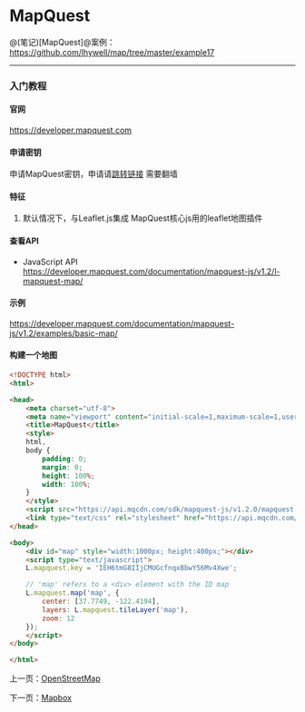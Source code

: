 MapQuest
====================

@(笔记)[MapQuest]@案例：https://github.com/lhywell/map/tree/master/example17

-------------------

### 入门教程

#### 官网
https://developer.mapquest.com

#### 申请密钥
申请MapQuest密钥，申请请[跳转链接](https://developer.mapquest.com/user/me/apps)
需要翻墙

#### 特征
1. 默认情况下，与Leaflet.js集成
MapQuest核心js用的leaflet地图插件

#### 查看API
- JavaScript API
https://developer.mapquest.com/documentation/mapquest-js/v1.2/l-mapquest-map/

#### 示例
https://developer.mapquest.com/documentation/mapquest-js/v1.2/examples/basic-map/

#### 构建一个地图

```html
<!DOCTYPE html>
<html>

<head>
    <meta charset="utf-8">
    <meta name="viewport" content="initial-scale=1,maximum-scale=1,user-scalable=no">
    <title>MapQuest</title>
    <style>
    html,
    body {
        padding: 0;
        margin: 0;
        height: 100%;
        width: 100%;
    }
    </style>
    <script src="https://api.mqcdn.com/sdk/mapquest-js/v1.2.0/mapquest.js"></script>
    <link type="text/css" rel="stylesheet" href="https://api.mqcdn.com/sdk/mapquest-js/v1.2.0/mapquest.css" />
</head>

<body>
    <div id="map" style="width:1000px; height:400px;"></div>
    <script type="text/javascript">
    L.mapquest.key = 'IEH6tmG8IIjCMUGcfnqxBbwY56Mv4Xwe';

    // 'map' refers to a <div> element with the ID map
    L.mapquest.map('map', {
        center: [37.7749, -122.4194],
        layers: L.mapquest.tileLayer('map'),
        zoom: 12
    });
    </script>
</body>

</html>
```
上一页：[OpenStreetMap](https://github.com/lhywell/map/blob/master/2.3README.md)

下一页：[Mapbox](https://github.com/lhywell/map/blob/master/2.5README.md)